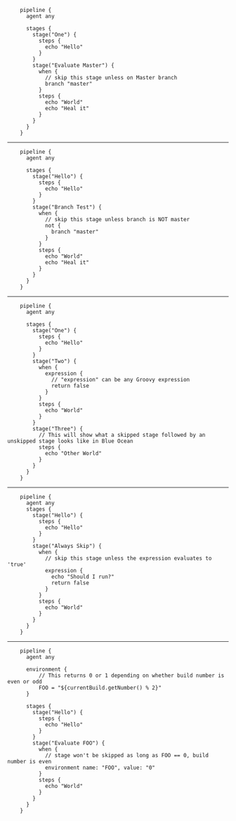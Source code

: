 
		pipeline {
		  agent any

		  stages {
			stage("One") {
			  steps {
				echo "Hello"
			  }
			}
			stage("Evaluate Master") {
			  when {
				// skip this stage unless on Master branch
				branch "master"
			  }
			  steps {
				echo "World"
				echo "Heal it"
			  }
			}
		  }
		}

-----------------

		pipeline {
		  agent any

		  stages {
			stage("Hello") {
			  steps {
				echo "Hello"
			  }
			}
			stage("Branch Test") {
			  when {
				// skip this stage unless branch is NOT master
				not {
				  branch "master"
				}
			  }
			  steps {
				echo "World"
				echo "Heal it"
			  }
			}
		  }
		}

-----------------------------

		pipeline {
		  agent any

		  stages {
			stage("One") {
			  steps {
				echo "Hello"
			  }
			}
			stage("Two") {
			  when {
				expression {
				  // "expression" can be any Groovy expression
				  return false
				}
			  }
			  steps {
				echo "World"
			  }
			}
			stage("Three") {
			  // This will show what a skipped stage followed by an unskipped stage looks like in Blue Ocean
			  steps {
				echo "Other World"
			  }
			}
		  }
		}


-----------------------------

		pipeline {
		  agent any
		  stages {
			stage("Hello") {
			  steps {
				echo "Hello"
			  }
			}
			stage("Always Skip") {
			  when {
				// skip this stage unless the expression evaluates to 'true'
				expression {
				  echo "Should I run?"
				  return false
				}
			  }
			  steps {
				echo "World"
			  }
			}
		  }
		}

-----------------------------

		pipeline {
		  agent any

		  environment {
			  // This returns 0 or 1 depending on whether build number is even or odd
			  FOO = "${currentBuild.getNumber() % 2}"
		  }

		  stages {
			stage("Hello") {
			  steps {
				echo "Hello"
			  }
			}
			stage("Evaluate FOO") {
			  when {
				// stage won't be skipped as long as FOO == 0, build number is even
				environment name: "FOO", value: "0"
			  }
			  steps {
				echo "World"
			  }
			}
		  }
		}
